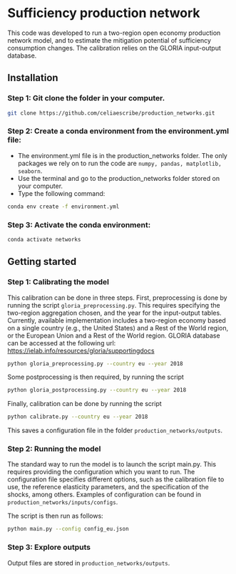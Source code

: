 
# Sufficiency production network

This code was developed to run a two-region open economy production network model, and to estimate the mitigation potential of sufficiency consumption changes. The calibration relies on the GLORIA input-output database. 

## Installation

### Step 1: Git clone the folder in your computer.

```bash
git clone https://github.com/celiaescribe/production_networks.git
```

### Step 2: Create a conda environment from the environment.yml file:
- The environment.yml file is in the production_networks folder. The only packages we rely on to run the code are `numpy, pandas, matplotlib, seaborn`.
- Use the terminal and go to the production_networks folder stored on your computer.
- Type the following command:
```bash
conda env create -f environment.yml
```

### Step 3: Activate the conda environment:

```bash
conda activate networks
```
## Getting started

### Step 1: Calibrating the model 

This calibration can be done in three steps. First, preprocessing is done by running the script `gloria_preprocessing.py`. This requires specifying the two-region aggregation chosen, and the year for the input-output tables. Currently, available implementation includes a two-region economy based on a single country (e.g., the United States) and a Rest of the World region, or the European Union and a Rest of the World region. GLORIA database can be accessed at the following url: https://ielab.info/resources/gloria/supportingdocs
```bash
python gloria_preprocessing.py --country eu --year 2018
```

Some postprocessing is then required, by running the script 
```bash
python gloria_postprocessing.py --country eu --year 2018
```

Finally, calibration can be done by running the script 
```bash
python calibrate.py --country eu --year 2018
```
This saves a configuration file in the folder `production_networks/outputs`.

### Step 2: Running the model
The standard way to run the model is to launch the script main.py. This requires providing the configuration which you want to run. The configuration file specifies different options, such as the calibration file to use, the reference elasticity parameters, and the specification of the shocks, among others. Examples of configuration can be found in `production_networks/inputs/configs`.

The script is then run as follows:

```bash
python main.py --config config_eu.json
```

### Step 3: Explore outputs
Output files are stored in `production_networks/outputs`. 
